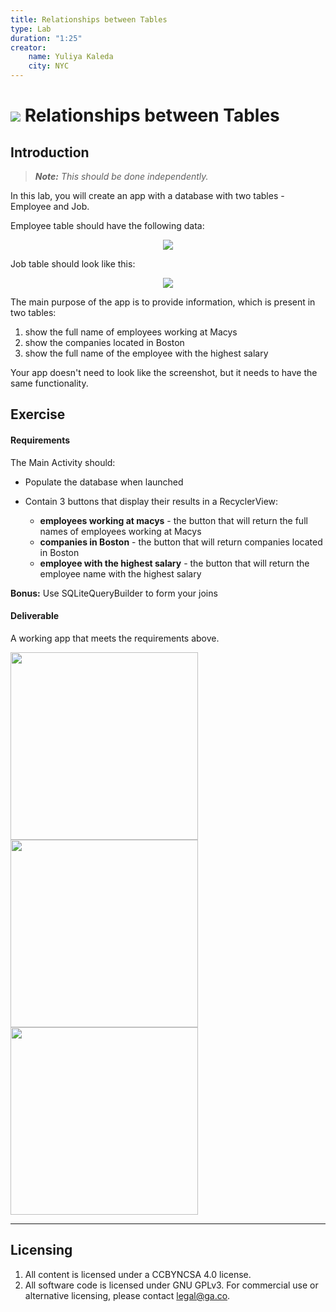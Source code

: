 ```yaml
---
title: Relationships between Tables
type: Lab
duration: "1:25"
creator:
    name: Yuliya Kaleda
    city: NYC
---
```


# ![](https://ga-dash.s3.amazonaws.com/production/assets/logo-9f88ae6c9c3871690e33280fcf557f33.png) Relationships between Tables

## Introduction

> ***Note:*** _This should be done independently._

In this lab, you will create an app with a database with two tables - Employee and Job.  

Employee table should have the following data:  

<p align="center">
  <img src="./screenshots/employee.png">  
</p>

Job table should look like this:  

<p align="center">
  <img src="./screenshots/job.png">   
</p>

The main purpose of the app is to provide information, which is present in two tables:  

1.  show the full name of employees working at Macys
2.  show the companies located in Boston  
3.  show the full name of the employee with the highest salary  

Your app doesn't need to look like the screenshot, but it needs to have the same functionality.


## Exercise

#### Requirements

The Main Activity should:  

- Populate the database when launched
- Contain 3 buttons that display their results in a RecyclerView:

    * **employees working at macys** - the button that will return the full names of employees working at Macys
    * **companies in Boston** - the button that will return companies located in Boston
    * **employee with the highest salary** - the button that will return the employee name with the highest salary


**Bonus:** Use SQLiteQueryBuilder to form your joins


#### Deliverable

A working app that meets the requirements above.

<img src="./screenshots/screen1.png" width="300"/>
<img src="./screenshots/screen2.png" width="300"/>
<img src="./screenshots/screen3.png" width="300"/>

---

## Licensing
1. All content is licensed under a CC­BY­NC­SA 4.0 license.
2. All software code is licensed under GNU GPLv3. For commercial use or alternative licensing, please contact [legal@ga.co](mailto:legal@ga.co).
